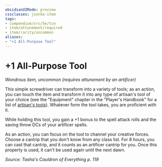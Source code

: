 ```yaml
---
obsidianUIMode: preview
cssclasses: json5e-item
tags:
- compendium/src/5e/tce
- item/attunement/required
- item/rarity/uncommon
aliases: 
- "+1 All-Purpose Tool"
---
```

# +1 All-Purpose Tool
*Wondrous item, uncommon (requires attunement by an artificer)*  


This simple screwdriver can transform into a variety of tools; as an action, you can touch the item and transform it into any type of artisan's tool of your choice (see the "Equipment" chapter in the "Player's Handbook" for a list of [artisan's tools](Mechanics/items/artisans-tools.md)). Whatever form the tool takes, you are proficient with it.

While holding this tool, you gain a +1 bonus to the spell attack rolls and the saving throw DCs of your artificer spells.

As an action, you can focus on the tool to channel your creative forces. Choose a cantrip that you don't know from any class list. For 8 hours, you can cast that cantrip, and it counts as an artificer cantrip for you. Once this property is used, it can't be used again until the next dawn.

*Source: Tasha's Cauldron of Everything p. 119*